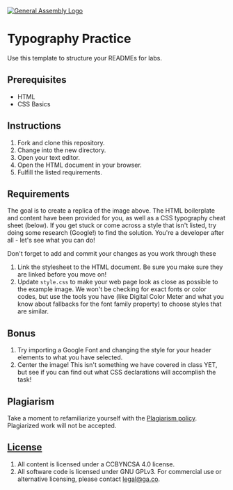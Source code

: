 [![General Assembly Logo](https://camo.githubusercontent.com/1a91b05b8f4d44b5bbfb83abac2b0996d8e26c92/687474703a2f2f692e696d6775722e636f6d2f6b6538555354712e706e67)](https://generalassemb.ly/education/web-development-immersive)

# Typography Practice

Use this template to structure your READMEs for labs.

## Prerequisites

* HTML
* CSS Basics

## Instructions

1. Fork and clone this repository.
1. Change into the new directory.
1. Open your text editor.
1. Open the HTML document in your browser.
1. Fulfill the listed requirements.

## Requirements

The goal is to create a replica of the image above. The HTML boilerplate and content have been provided for you, as well as a CSS typography cheat sheet (below). If you get stuck or come across a style that isn't listed, try doing some research (Google!) to find the solution. You're a developer after all - let's see what you can do!

Don't forget to add and commit your changes as you work through these 

1. Link the stylesheet to the HTML document. Be sure you make sure they are linked before you move on!
1. Update `style.css` to make your web page look as close as possible to the example image. We won't be checking for exact fonts or color codes, but use the tools you have (like Digital Color Meter and what you know about fallbacks for the font family property) to choose styles that are similar.

## Bonus

1. Try importing a Google Font and changing the style for your header elements to what you have selected.
1. Center the image! This isn't something we have covered in class YET, but see if you can find out what CSS declarations will accomplish the task!

## Plagiarism

Take a moment to refamiliarize yourself with the [Plagiarism policy](https://git.generalassemb.ly/DC-WDI/Administrative/blob/master/plagiarism.md). Plagiarized work will not be accepted.

## [License](LICENSE)

1.  All content is licensed under a CC­BY­NC­SA 4.0 license.
1.  All software code is licensed under GNU GPLv3. For commercial use or
    alternative licensing, please contact legal@ga.co.
